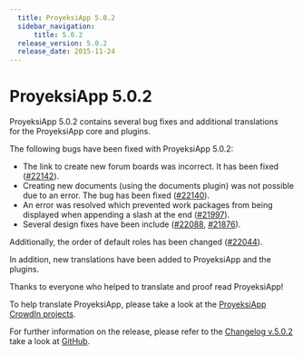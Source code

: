 ```yaml
---
  title: ProyeksiApp 5.0.2
  sidebar_navigation:
      title: 5.0.2
  release_version: 5.0.2
  release_date: 2015-11-24
---
```



# ProyeksiApp 5.0.2

ProyeksiApp 5.0.2 contains several bug fixes and additional translations
for the ProyeksiApp core and plugins.

The following bugs have been fixed with ProyeksiApp 5.0.2:

  - The link to create new forum boards was incorrect. It has been fixed
    ([\#22142](https://community.proyeksi.id/work_packages/22142/activity)).
  - Creating new documents (using the documents plugin) was not possible
    due to an error. The bug has been fixed
    ([\#22140](https://community.proyeksi.id/work_packages/22140/activity)).
  - An error was resolved which prevented work packages from being
    displayed when appending a slash at the end
    ([\#21997](https://community.proyeksi.id/work_packages/21997/activity)).
  - Several design fixes have been include
    ([\#22088](https://community.proyeksi.id/work_packages/22088/activity),
    [\#21876](https://community.proyeksi.id/work_packages/21876/activity)).

Additionally, the order of default roles has been changed
([\#22044](https://community.proyeksi.id/work_packages/22044)).

In addition, new translations have been added to ProyeksiApp and the
plugins.

Thanks to everyone who helped to translate and proof read ProyeksiApp\!

To help translate ProyeksiApp, please take a look at the [ProyeksiApp
CrowdIn projects](https://crowdin.com/projects/opf).

For further information on the release, please refer to the [Changelog
v.5.0.2](https://community.proyeksi.id/versions/781) take a look at
[GitHub](https://github.com/opf/proyeksiapp/tree/v5.0.2).


